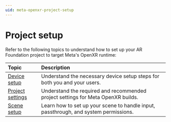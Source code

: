 ```yaml
---
uid: meta-openxr-project-setup
---
```

# Project setup

Refer to the following topics to understand how to set up your AR Foundation project to target Meta's OpenXR runtime:

| Topic | Description |
| :---- | :---------- |
| [Device setup](xref:meta-openxr-device-setup) | Understand the necessary device setup steps for both you and your users. |
| [Project settings](xref:meta-openxr-project-settings) | Understand the required and recommended project settings for Meta OpenXR builds. |
| [Scene setup](xref:meta-openxr-scene-setup) | Learn how to set up your scene to handle input, passthrough, and system permissions. |
